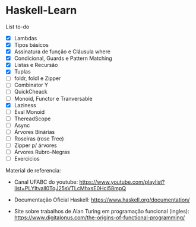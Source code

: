 ﻿# Haskell-Learn 
  
 List to-do
 - [x] Lambdas
 - [x] Tipos básicos
 - [x] Assinatura de função e Cláusula where
 - [x] Condicional, Guards e Pattern Matching
 - [x] Listas e Recursão
 - [x] Tuplas
 - [ ] foldr, foldl e Zipper
 - [ ] Combinator Y
 - [ ] QuickCheack
 - [ ] Monoid, Functor e Tranversable
 - [x] Laziness
 - [ ] Eval Monoid
 - [ ] ThereadScope
 - [ ] Async 
 - [ ] Árvores Binárias
 - [ ] Roseiras (rose Tree)
 - [ ] Zipper p/ árvores
 - [ ] Árvores Rubro-Negras
 - [ ] Exercicios

Material de referencia:
 - Canal UFABC do youtube:
 https://www.youtube.com/playlist?list=PLYItvall0TqJ25sVTLcMhxsE0Hci58mpQ
 
 - Documentação Oficial Haskell:
 https://www.haskell.org/documentation/
 
 - Site sobre trabalhos de Alan Turing em programação funcional (ingles):
 https://www.digitalonus.com/the-origins-of-functional-programming/
 
